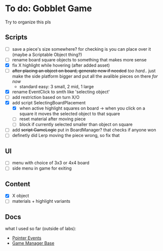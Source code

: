 # To do: Gobblet Game

Try to organize this pls 

## Scripts

- [ ] save a piece's size somewhere? for checking is you can place over it (maybe a Scriptable Object thing?)
- [ ] rename board square objects to something that makes more sense
- [x] fix X highlight while hovering (after added asset)
- [ ] ~~after placing an object on board, generate new if needed~~ _too hard.._ just make the side platform bigger and put all the avalible pieces on there _for now_
  - standard easy: 3 small, 2 mid, 1 large
- [x] rename EventClick to smth like 'selecting object'
- [ ] add restriction based on turn X/O
- [x] add script SelectingBoardPlacement
    - [x] when active highlight squares on board -> when you click on a square it moves the selected object to that square
    - [ ] reset material after moving piece
    - [ ] block if currently selected smaller than object on square
- [ ] add ~~script GameLogic~~ put in BoardManager? that checks if anyone won
- [ ] definetly did Lerp moving the piece wrong, so fix that

## UI

- [ ] menu with choice of 3x3 or 4x4 board
- [ ] side menu in game for exiting

## Content

- [x] X object
- [ ] materials + highlight variants

## Docs

what I used so far (outside of labs):

- [Pointer Events](https://www.youtube.com/watch?v=kkkmX3_fvfQ&list=WL&index=28&ab_channel=Andrew)
- [Game Manager Base](https://www.youtube.com/watch?v=o0A5cS9cQNc&ab_channel=BaconDev)